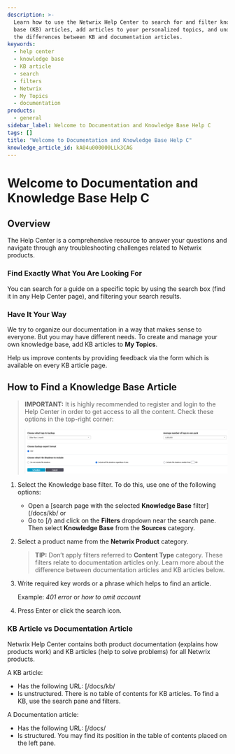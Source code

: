```yaml
---
description: >-
  Learn how to use the Netwrix Help Center to search for and filter knowledge
  base (KB) articles, add articles to your personalized topics, and understand
  the differences between KB and documentation articles.
keywords:
  - help center
  - knowledge base
  - KB article
  - search
  - filters
  - Netwrix
  - My Topics
  - documentation
products:
  - general
sidebar_label: Welcome to Documentation and Knowledge Base Help C
tags: []
title: "Welcome to Documentation and Knowledge Base Help C"
knowledge_article_id: kA04u000000LLk3CAG
---
```


# Welcome to Documentation and Knowledge Base Help C

## Overview

The Help Center is a comprehensive resource to answer your questions and navigate through any troubleshooting challenges related to Netwrix products.

### Find Exactly What You Are Looking For

You can search for a guide on a specific topic by using the search box (find it in any Help Center page), and filtering your search results.

### Have It Your Way

We try to organize our documentation in a way that makes sense to everyone. But you may have different needs. To create and manage your own knowledge base, add KB articles to **My Topics**.

Help us improve contents by providing feedback via the form which is available on every KB article page.

## How to Find a Knowledge Base Article

> **IMPORTANT:** It is highly recommended to register and login to the Help Center in order to get access to all the content. Check these options in the top-right corner:  
>  
> ![Group 142.png](images/servlet_image_6d5dba18caac.png)

1. Select the Knowledge base filter. To do this, use one of the following options:
   - Open a [search page with the selected **Knowledge Base** filter](/docs/kb/ or
   - Go to [/) and click on the **Filters** dropdown near the search pane. Then select **Knowledge Base** from the **Sources** category.

2. Select a product name from the **Netwrix Product** category.

   > **TIP:** Don’t apply filters referred to **Content Type** category. These filters relate to documentation articles only. Learn more about the difference between documentation articles and KB articles below.

3. Write required key words or a phrase which helps to find an article.

   Example: *401 error* or *how to omit account*

4. Press Enter or click the search icon.

### KB Article vs Documentation Article

Netwrix Help Center contains both product documentation (explains how products work) and KB articles (help to solve problems) for all Netwrix products.

A KB article:

- Has the following URL: [/docs/kb/
- Is unstructured. There is no table of contents for KB articles. To find a KB, use the search pane and filters.

A Documentation article:

- Has the following URL: [/docs/
- Is structured. You may find its position in the table of contents placed on the left pane.
